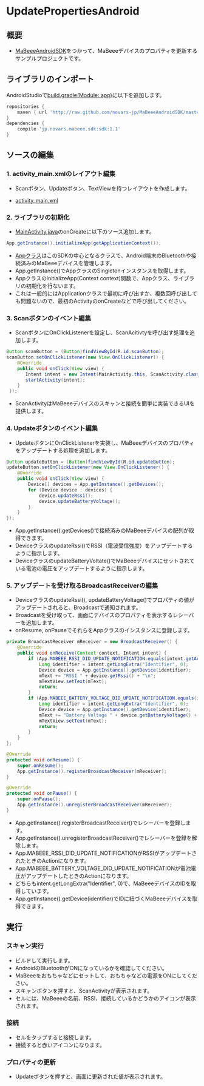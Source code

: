 # UpdatePropertiesAndroid

## 概要

- [MaBeeeAndroidSDK](https://github.com/novars-jp/MaBeeeAndroidSDK)をつかって、MaBeeeデバイスのプロパティを更新するサンプルプロジェクトです。

## ライブラリのインポート

AndroidStudioで[build.gradle(Module: app)](https://github.com/novars-jp/FirstMaBeeeAndroid/blob/master/app/build.gradle)に以下を追加します。

```gradle
repositories {
    maven { url 'http://raw.github.com/novars-jp/MaBeeeAndroidSDK/master/repository/' }
}
dependencies {
    compile 'jp.novars.mabeee.sdk:sdk:1.1'
}
```

## ソースの編集

### 1. activity_main.xmlのレイアウト編集

- Scanボタン、Updateボタン、TextViewを持つレイアウトを作成します。

- [activity_main.xml](https://github.com/novars-jp/UpdatePropertiesAndroid/blob/master/app/src/main/res/layout/activity_main.xml)

### 2. ライブラリの初期化

- [MainActivity.java](https://github.com/novars-jp/FirstMaBeeeAndroid/blob/master/app/src/main/java/jp/novars/firstmabeee/MainActivity.java)のonCreateに以下のソース追加します。

```java
App.getInstance().initializeApp(getApplicationContext());
```

- [Appクラス](http://developer.novars.jp/mabeee/android/javadoc/jp/novars/mabeee/sdk/App.html)はこのSDKの中心となるクラスで、Android端末のBluetoothや接続済みのMaBeeeデバイスを管理します。
- App.getInstance()でAppクラスのSingletonインスタンスを取得します。
- AppクラスのinitializeApp(Context context)関数で、Appクラス、ライブラリの初期化を行ないます。
 - これは一般的にはApplicationクラスで最初に呼び出すか、複数回呼び出しても問題ないので、最初のActivityのonCreateなどで呼び出してください。


### 3. Scanボタンのイベント編集

- ScanボタンにOnClickListenerを設定し、ScanAcitivtyを呼び出す処理を追加します。

```java
Button scanButton = (Button)findViewById(R.id.scanButton);
scanButton.setOnClickListener(new View.OnClickListener() {
    @Override
    public void onClick(View view) {
       Intent intent = new Intent(MainActivity.this, ScanActivity.class);
       startActivity(intent);
    }
 });
```

- ScanActivityはMaBeeeデバイスのスキャンと接続を簡単に実装できるUIを提供します。


### 4. Updateボタンのイベント編集

- UpdateボタンにOnClickListenerを実装し、MaBeeeデバイスのプロパティをアップデートする処理を追加します。

```java
Button updateButton = (Button)findViewById(R.id.updateButton);
updateButton.setOnClickListener(new View.OnClickListener() {
    @Override
    public void onClick(View view) {
        Device[] devices = App.getInstance().getDevices();
        for (Device device : devices) {
            device.updateRssi();
            device.updateBatteryVoltage();
        }
    }
});
```

- App.getInstance().getDevices()で接続済みのMaBeeeデバイスの配列が取得できます。
- DeviceクラスのupdateRssi()でRSSI（電波受信強度）をアップデートするように指示します。
- DeviceクラスのupdateBatteryVoltate()でMaBeeeデバイスにセットされている電池の電圧をアップデートするように指示します。


### 5. アップデートを受け取るBroadcastReceiverの編集

- DeviceクラスのupdateRssi(), updateBatteryVoltage()でプロパティの値がアップデートされると、Broadcastで通知されます。
- Broadcastを受け取って、画面にデバイスのプロパティを表示するレシーバーを追加します。
- onResume, onPauseでそれらをAppクラスのインスタンスに登録します。

```java
private BroadcastReceiver mReceiver = new BroadcastReceiver() {
    @Override
    public void onReceive(Context context, Intent intent) {
        if (App.MABEEE_RSSI_DID_UPDATE_NOTIFICATION.equals(intent.getAction())) {
            Long identifier = intent.getLongExtra("Identifier", 0);
            Device device = App.getInstance().getDevice(identifier);
            mText += "RSSI " + device.getRssi() + "\n";
            mTextView.setText(mText);
            return;
        }
        if (App.MABEEE_BATTERY_VOLTAGE_DID_UPDATE_NOTIFICATION.equals(intent.getAction())) {
            Long identifier = intent.getLongExtra("Identifier", 0);
            Device device = App.getInstance().getDevice(identifier);
            mText += "Battery Voltage " + device.getBatteryVoltage() + "\n";
            mTextView.setText(mText);
            return;
        }
    }
};

@Override
protected void onResume() {
    super.onResume();
    App.getInstance().registerBroadcastReceiver(mReceiver);
}

@Override
protected void onPause() {
    super.onPause();
    App.getInstance().unregisterBroadcastReceiver(mReceiver);
}
```

- App.getInstance().registerBroadcastReceiver()でレシーバーを登録します。
- App.getInstance().unregisterBroadcastReceiver()でレシーバーを登録を解除します。
- App.MABEEE_RSSI_DID_UPDATE_NOTIFICATIONがRSSIがアップデートされたときのActionになります。
- App.MABEEE_BATTERY_VOLTAGE_DID_UPDATE_NOTIFICATIONが電池電圧がアップデートしたときのActionになります。
- どちらもintent.getLongExtra("Identifier", 0)で、MaBeeeデバイスのIDを取得しています。
- App.getInstance().getDevice(identifier)でIDに紐づくMaBeeeデバイスを取得できます。


## 実行

### スキャン実行

- ビルドして実行します。
- AndroidのBluetoothがONになっているかを確認してください。
- MaBeeeをおもちゃなどにセットして、おもちゃなどの電源をONにしてください。
- スキャンボタンを押すと、ScanActivityが表示されます。
- セルには、MaBeeeの名前、RSSI、接続しているかどうかのアイコンが表示されます。

### 接続

- セルをタップすると接続します。
- 接続すると赤いアイコンになります。

### プロパティの更新

- Updateボタンを押すと、画面に更新された値が表示されます。
